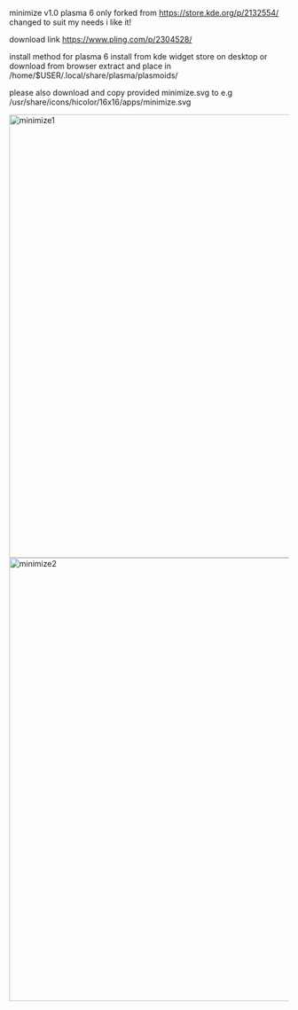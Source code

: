 minimize v1.0 plasma 6 only
forked from https://store.kde.org/p/2132554/
changed to suit my needs i like it!

download link https://www.pling.com/p/2304528/

install method for plasma 6
install from kde widget store on desktop or download from browser extract and place in /home/$USER/.local/share/plasma/plasmoids/

please also download and copy provided minimize.svg to e.g /usr/share/icons/hicolor/16x16/apps/minimize.svg

<img width="1280" height="800" alt="minimize1" src="https://github.com/user-attachments/assets/c9519219-2663-45a0-bbd3-ed104c0b044e" />

<img width="1280" height="800" alt="minimize2" src="https://github.com/user-attachments/assets/83f85f06-c3c3-4d1f-99db-43ed83b7d647" />
